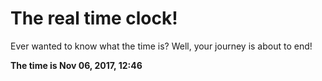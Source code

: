 # The real time clock!

Ever wanted to know what the time is? Well, your journey is about to end!

**The time is Nov 06, 2017, 12:46**